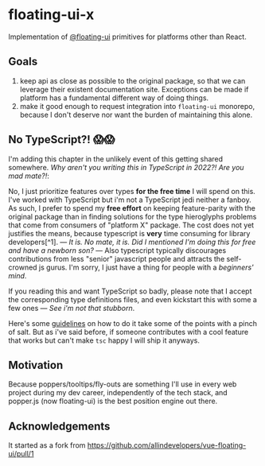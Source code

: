 # floating-ui-x
Implementation of [@floating-ui](https://github.com/floating-ui/floating-ui/) primitives for platforms other than React. 

## Goals
1. keep api as close as possible to the original package, so that we can leverage their existent documentation site. Exceptions can be made if platform has a fundamental different way of doing things.
1. make it good enough to request integration into `floating-ui` monorepo, because I don't deserve nor want the burden of maintaining this alone.

## No TypeScript?! 😱😱
I'm adding this chapter in the unlikely event of this getting shared somewhere. _Why aren't you writing this in TypeScript in 2022?! Are you mad mate?!_:

No, I just prioritize features over types **for the free time** I will spend on this. I've worked with TypeScript but i'm not a TypeScript jedi neither a fanboy. As such, I prefer to spend my **free effort** on keeping feature-parity with the original package than in finding solutions for the type hieroglyphs problems that come from consumers of "platform X"  package. The cost does not yet justifies the means, because typescript is **very** time consuming for library developers[^1]. — _It is. No mate, it is. Did I mentioned I'm doing this for free and have a newborn son?_ — Also typescript typically discourages contributions from less "senior" javascript people and attracts the self-crowned js gurus. I'm sorry, I just have a thing for people with a _beginners' mind_.

If you reading this and want TypeScript so badly, please note that I accept the corresponding type definitions files, and even kickstart this with some a few ones — _See i'm not that stubborn_. 

Here's some [guidelines](https://github.com/sindresorhus/typescript-definition-style-guide) on how to do it take some of the points with a pinch of salt. But as i've said before, if someone contributes with a cool feature that works but can't make `tsc` happy I will ship it anyways.

[1^]: https://erock.prose.sh/typescript-terrible-for-library-developers

## Motivation
Because poppers/tooltips/fly-outs are something I'll use in every web project during my dev career, independently of the tech stack, and popper.js (now floating-ui) is the best position engine out there.

## Acknowledgements
It started as a fork from https://github.com/allindevelopers/vue-floating-ui/pull/1